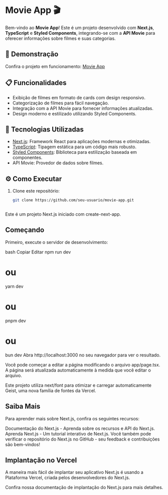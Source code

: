 # Movie App 🎬  

Bem-vindo ao **Movie App**! Este é um projeto desenvolvido com **Next.js**, **TypeScript** e **Styled Components**, integrando-se com a **API Movie** para oferecer informações sobre filmes e suas categorias.  

## 🎥 Demonstração  

Confira o projeto em funcionamento: [Movie App](https://movie-app-ten-omega-64.vercel.app)  

## 📋 Funcionalidades  

- Exibição de filmes em formato de cards com design responsivo.  
- Categorização de filmes para fácil navegação.  
- Integração com a API Movie para fornecer informações atualizadas.  
- Design moderno e estilizado utilizando Styled Components.  

## 🚀 Tecnologias Utilizadas  

- [Next.js](https://nextjs.org): Framework React para aplicações modernas e otimizadas.  
- [TypeScript](https://www.typescriptlang.org): Tipagem estática para um código mais robusto.  
- [Styled Components](https://styled-components.com): Biblioteca para estilização baseada em componentes.  
- API Movie: Provedor de dados sobre filmes.  

## ⚙️ Como Executar  

1. Clone este repositório:  
   ```bash
   git clone https://github.com/seu-usuario/movie-app.git



Este é um projeto Next.js iniciado com create-next-app.

## Começando
Primeiro, execute o servidor de desenvolvimento:

bash
Copiar
Editar
npm run dev
# ou
yarn dev
# ou
pnpm dev
# ou
bun dev
Abra http://localhost:3000 no seu navegador para ver o resultado.

Você pode começar a editar a página modificando o arquivo app/page.tsx. A página será atualizada automaticamente à medida que você editar o arquivo.

Este projeto utiliza next/font para otimizar e carregar automaticamente Geist, uma nova família de fontes da Vercel.

## Saiba Mais
Para aprender mais sobre Next.js, confira os seguintes recursos:

Documentação do Next.js - Aprenda sobre os recursos e API do Next.js.
Aprenda Next.js - Um tutorial interativo de Next.js.
Você também pode verificar o repositório do Next.js no GitHub - seu feedback e contribuições são bem-vindos!

## Implantação no Vercel
A maneira mais fácil de implantar seu aplicativo Next.js é usando a Plataforma Vercel, criada pelos desenvolvedores do Next.js.

Confira nossa documentação de implantação do Next.js para mais detalhes.

